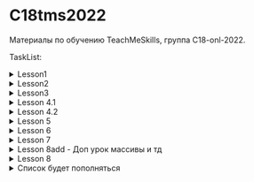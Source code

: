 # C18tms2022

Материалы по обучению TeachMeSkills, группа C18-onl-2022.

TaskList:

<details>
<summary>Lesson1</summary>

        /*Task1: Написать простую программу Hello руками с использованием (javac и java) без IntelliJ IDEA; Task2: PositiveNumbers; 
        Найти количество положительных чисел. Даны несколько целых чисел через пробел (вводит пользователь через консоль). 
        Ответ должен быть в виде: количество положительных чисел = xxx.;
         */

</details>

<details>
<summary>Lesson2</summary>

        /*
        1) Создать от ветки main ветку develop и запушить (Внимание! если вы создали ветку ее можно запушить сразу же без коммита).
        (Остаемся на ветке develop)
        
        2) В Идее ставим курсор на названии проекта С18onl2022 и создаем новый модуль(правой клавишей мыши new->module),
        Название Lesson2, build system maven
        
        3) В в папке Lesson2->java создать файл Test.java
        
        4) Создать 2 дополнительные ветки features/TMS1, bugfix/TMS1 от ветки develop
        
        5) В ветке features/TMS1 изменить файл Test.java(добавляем вывод на консоль "Hello git")
         и создать пулреквест ветки features/TMS1 к ветке develop
         
        6) Обновите ветку bugfix/TMS1 из features/TMS1(переключаемся на bugfix/TMS1,
        кликаем на ветку features/TMS1 и выбираем Merge into Current). Добавляем еще 2 файла Test2.java и Test3.java в папку java,
        коммитим и пушим изменения. Удаляем файл Test2.java, делаем коммит и пуш и создаем пулреквест
        ветки bugfix/TMS1 к develop (при создании пул реквеста можно выбирать из какой ветки сливать изменения в какую ветку)
        Итого: Должно быть 2 пул реквеста(features/TMS1 в develop и bugfix/TMS1 в develop)
        
        7)*(Со звездой) Создать ветку features/TMS2 от main, далее перейти в ветку develop и добавить
        файл с название Cherry.java закомитить(название коммита дать jerry) и запушить. Выполнить комманду cherry pick
        коммита jerry с изменениями в ветку features/TMS2. Сделать коммит и пуш ветки features/TMS2. Создать пул реквест
        ветки features/TMS2 в ветку main
        Итого: Должен быть 1 пул реквест из features/TMS2 в ветку main
        
         */

</details>


<details>
<summary>Lesson3</summary>

        //Некоторые тесты для проверки задач.
        System.out.println(sum(100, 200));
        System.out.println(sum(Integer.MAX_VALUE, Integer.MAX_VALUE));
        System.out.println(max(56, 349));
        System.out.println(average(new int[]{0, -2, 3, -1, 5}));
        System.out.println(max(new int[]{1, 2, 3, 4, 5, 100, 99}));
        System.out.println(calculateHypotenuse(3,4));
    }

    /**
     * 1. Метод должен вернуть сумму двух чисел a и b
     * 2. Дополнительно: сделать проверку если сумма a и b больше чем максимальное значение int то вернуть -1
     
     **/
    public static int sum(int a, int b) {
        return 0;
    }

    /**
     2
     * Метод должен вернуть максимальное значение из двух чисел
     *
     * <p>
     * Example1:
     * a = 4,
     * b = 5
     * <p>
     * Метод должен вернуть 5
     * Example2:
     * a = 10,
     * b = 10
     * <p>
     * Метод должен вернуть 10
     */
    public static int max(int a, int b) {
        return 0;
    }

    /**
     3 Метод должен вернуть среднее значение из массива чисел
     * (необходимо сумму всех элеменов массива разделить на длину массива)
     * <p>
     * Example:
     * array = {1,2,3,4,5}
     * Метод должен return 3.0
     */
    public static double average(int[] array) {
        return 0;
    }

    /**
     4 Метод должен вернуть максимальый элемент массива. Пример: array = {1,2,10,3} метод возвращает 10
     **/
    public static int max(int[] array) {
        return 0;
    }

    /**
     5 Используя теорему Пифагора, вычислите значение гипотенузы. Квадрат гипотенузы = сумме квадратов катетов
     *
     * Example1:
     * 3
     * 4
     * return 5
     * <p>
     * Example2:
     * 12
     * 16
     * return 20
     */
    public static double calculateHypotenuse(int a, int b) {
        return 0;

</details>


<details>
<summary>Lesson 4.1</summary>

	Задачи:
	1) Используя тип данных char и операцию инкремента вывести на консоль все буквы английского алфавита

	2)Проверка четности числа
	Создать программу, которая будет сообщать, является ли целое число, введённое пользователем,
 	чётным или нет. Ввод числа осуществлять с помощью класса Scanner.
 	Если пользователь введёт не целое число, то сообщать ему об ошибке.

	3) Меньшее по модулю число
	Создать программу, которая будет выводить на экран меньшее по модулю из трёх введённых
	 пользователем вещественных чисел с консоли.

	4) На некотором предприятии инженер Петров создал устройство, на табло которого показывается количество секунд,
 	оставшихся до конца рабочего дня. Когда рабочий день начинается ровно в 9 часов утра — табло отображает «28800» (т.е. остаётся 8 часов),
 	когда времени 14:30 — на табло «9000» (т.е. остаётся два с половиной часа), а когда наступает 17 часов — на табло отображается «0»
 	(т.е. рабочий день закончился).
	Программист Иванов заметил, как страдают офисные сотрудницы — им неудобно оценивать остаток рабочего дня в секундах.
 	Иванов вызвался помочь сотрудницам и написать программу, которая вместо секунд будет выводить на табло понятные фразы с информацией о том,
 	сколько полных часов осталось до конца рабочего дня. Например: «осталось 7 часов», «осталось 4 часа», «остался 1 час», «осталось менее часа».
	Итак, в переменную n должно записываться случайное (на время тестирования программы) целое число из [0;28800],
	 далее оно должно выводиться на экран (для Петрова) и на следующей строке (для сотрудниц) должна
	 выводиться фраза о количестве полных часов, содержащихся в n секундах.

	5) Необходимо написать программу, которая будет выводить на консоль таблицу приведения типов!
              byte	short	char	int 	long	float	double	boolean
    byte
    short
    char
    int
    long
    float
    double
    boolean

    На пересечении напишите следующие фразы:
    ня (неявное) – если преобразование происходит автоматически,
    я (явное) – если нужно использовать явное преобразование,
    х – если преобразование невозможно,
    т  - если преобразование тождественно.
    Внимание! используйте System.out.printLn

</details>


<details>
<summary>Lesson 4.2</summary>

        //Некоторые тесты для проверки задач. Можно также написать свои тесты.
        printArray();
        System.out.println(operation(1));
        System.out.println(operation(0));
        System.out.println(calculateCountOfOddElementsInMatrix(new int[]{1, 2, 3, 4, 5, 6}));
        countDevs(103);
        countDevs(11);
        foobar(6);
        foobar(10);
        foobar(15);
        printPrimeNumbers();
    }

    /**
     1 Необходимо прочитать с консоли значение числа типа int,
     * сделать проверку что если пользователь ввел не положительное число,
     * то вывести ошибку и отправить пользователя вводить заново новое число!
     * далее создать одномерный массив типа int размера прочитанного с консоли
     * далее заполнить массив случайными значениями
     * далее вывести массив на консоль
     */
    private static void printArray() {
        // тут пишем логику
    }

    /**
     2 Метод должен выполнять некоторую операцию с int "number" в зависимости от некоторых условий:
     * - if number положительное число, то необходимо number увеличить на 1
     * - if number отрицательное - уменьшить на 2
     * - if number равно 0 , то замените значение number на 10
     * вернуть number после выполнения операций
     */
    public static int operation(int number) {
        // тут пишем логику
        return 0;
    }

    /**
     3 На вход приходит массив целых чисел типа int
     * Необходимо найти количество нечетных элементов в массиве и вернуть значение в метод main,
     * в котором это значение распечатается на консоль.
     */
    public static int calculateCountOfOddElementsInMatrix(int[] ints) {
        // тут пишем логику
        return 0;
    }

    /**
     4 На вход приходит число.
     * Вывести в консоль фразу из разряда "_COUNT_ программистов",
     * заменить _COUNT_ на число которое пришло на вход в метод и заменить окончание в слове "программистов" на
     * уместное с точки зрения русского языка.
     * Пример: 1 программист, 42 программиста, 50 программистов
     *
     * @param count - количество программистов
     */
    public static void countDevs(int count) {
        // тут пишем логику
    }

    /**
     5 Метод должен выводить разные строки в консоли в зависимости от некоторых условий:
     * - если остаток от деления на 3 равен нулю - выведите "foo" (example of number - 6)
     * - если остаток от деления на 5 равен нулю - вывести "bar" (example of number - 10)
     * - если остаток от деления на 3 и 5 равен нулю 0 ,то вывести "foobar" (example of number - 15)
     */
    public static void foobar(int number) {
        // тут пишем логику
    }

    /**
     6 Задача со звездочкой!
     * Метод должен печатать все простые числа <1000
     * что такое просто число (https://www.webmath.ru/poleznoe/formules_18_5.php)
     */
    public static void printPrimeNumbers() {
        // тут пишем логику

</details>

<details>
	<summary>Lesson 5</summary>

 	import java.util.Random;

	public class ComputerL7.hw.HomeWork {
    public static void main(String[] args) {
        calculateSumOfDiagonalElements();
        printMatrix();
    }
	//        Задачи:
	//1) Задача на оператор switch!
	//        Рандомно генерируется число От 1 до 7.
	//        Если число равно 1, выводим на консоль “Понедельник”, 2 –”Вторник” и так далее.
	//        Если 6 или 7 – “Выходной”.

	//2) Одноклеточная амеба каждые 3 часа делится на 2 клетки. Определить,
	//         сколько амеб будет через 3, 6, 9, 12,..., 24 часа

	//3) В переменную записываем число.
	//        Надо вывести на экран сколько в этом числе цифр и положительное оно или отрицательное.
	//        Например, Введите число: 5
	//        "5 - это положительное число, количество цифр = 1"

	//4) Дано 2 числа, день и месяц рождения. Написать программу, которая определяет знак зодиака человека.


	//        5) Напишите реализацию метода summ(int a, int b), вычисляющий a*b, не пользуясь операцией
	//        умножения, где a и b целые числа, вызовите метод summ  в методе main и распечатайте на консоль.

	//        6) Дан двухмерный массив размерностью 4 на 4, необходимо нарисовать четыре треугольника вида

	//        a)                  b)
	//              *        *
	//            * *        * *
	//          * * *        * * *
	//        * * * *        * * * *
	//
	//        c)                  d)
	//        * * * *        * * * *
	//          * * *        * * *
	//            * *        * *
	//              *        *


	//        7) Создайте массив из всех нечётных чисел от 1 до 100, выведите его на экран в строку,
	//        а затем этот же массив выведите на экран тоже в строку, но в обратном порядке (99 97 95 93 ... 7 5 3 1).

	//        8) Создайте массив из int[] mass = new int[12]; Рандомно заполните его значениями от 0 до 15.
	//        Определите какой элемент является в этом массиве максимальным и сообщите индекс его последнего вхождения в массив.
	//        Пример: {3,4,5,62,7,8,4,-5,7,62,5,1} Максимальный элемент 62, индекс его последнего вхождения в массив = 10

	//        9) Создайте массив размера 20, заполните его случайными целыми чиселами из отрезка от 0 до 20.
	//        Выведите массив на экран в строку. Замените каждый элемент с нечётным индексом на ноль.
	//        Снова выведете массив на экран на отдельной строке.

	//        10) Найти максимальный элемент в массиве {4,5,0,23,77,0,8,9,101,2} и поменять его местами с нулевым элементом

	//        11) Проверить, различны ли все элементы массива, если не различны то вывести элемент повторяющийся
	//        Пример: {0,3,46,3,2,1,2}
	//        Массив имеет повторяющиеся элементы 3, 2
	//        Пример: {0,34,46,31,20,1,28}
	//        Массив не имеет повторяющихся элементов

	//        12) Создаём квадратную матрицу, размер вводим с клавиатуры.
	//        Заполняем случайными числами в диапазоне от 0 до 50. И выводим на консоль(в виде матрицы).
	//        Далее необходимо транспонировать матрицу(1 столбец станет 1-й строкой, 2-й столбец - 2-й строкой и т. д.)
	//        Пример:
	//          1 2 3 4      1 6 3 1
	//          6 7 8 9      2 7 3 5
	//          3 3 4 5      3 8 4 6
	//          1 5 6 7      4 9 5 7


		/**
		 * заполнить рандомно 2-х мерный массив и посчитать сумму элементов на диагонали
		 */

		}


		/**
		 * Шаги по реализации:
		 * - Прочитать два int из консоли
		 * - Создайте двумерный массив int (используйте целые числа, которые вы читаете по высоте и ширине консоли)
		 * - Заполнить массив случайными значениями (до 100)
		 * - Вывести в консоль матрицу заданного размера, но:
		 * - Если остаток от деления элемента массива на 3 равен нулю - выведите знак "+" вместо значения элемента массива.
		 * - Если остаток от деления элемента массива на 7 равен нулю - выведите знак "-" вместо значения элемента массива.
		 * - В противном случае выведите "*"
		 * <p>
		 * Example:
		 * - Значения с консоли - 2 и 3
		 * - Массив будет выглядеть так (значения будут разными, потому что он случайный)
		 * 6 11 123
		 * 1 14 21
		 * - Для этого значения вывод в консоли должен быть:
		 * <p>
		 * + * *
		 * * - +
		 * <p>
		 * Обратите внимание, что 21% 3 == 0 и 21% 7 = 0, но выводить надо не +-, а +
		 */
		public static void printMatrix() {
			char[][] mass = new char[3][3];
			for (int i = 0; i < mass.length; i++) {
				for (int j = 0; j < mass.length; j++) {
					//21
					if (mass[i][j] % 3 == 0) {
						mass[i][j] = '+';
					} else if (mass[i][j] % 7 == 0) {
						mass[i][j] = '-';
					} else {
						mass[i][j] = '*';
					}
				}
			}
		}

	//    Доп задача!
	//    Создать матрицу размера 10 на 10 и заполнить ее случайными целочислеными значениями (тип int) из диапазона от 0 до 10000.
	//    Найти максимум среди сумм трех соседних элементов в строке. Для найденной тройки с максимальной суммой выведите значение суммы и индексы(i,j) первого элемента тройки.
	//    Пример:
	//            *Для простоты пример показан на одномерном массиве размера 10
	//            [1, 456, 1025, 65, 954, 2789, 4, 8742, 1040, 3254] Тройка с максимальной суммой:  [2789, 4, 8742]
	//    Вывод в консоль:
	//            11535 (0,5)
	//            *Пояснение. Первое число - сумма тройки  [2789, 4, 8742]. Числа в скобках это 0 строка и 5 столбец - индекс первого элемента тройки, то есть индекс числа 2789.
	}

</details>

<details>
<summary>Lesson 6</summary>

	Алгоритмы, сортировки, О

</details>


<details>
<summary>Lesson 7</summary>

public class ComputerL7.hw.HomeWork {

    /**
     *
     * 1) Создать класс User для хранения о обработки данных о пользователе.
     * Создать поля для хранения имени и фамилии, возраста и пола. Создать методы для:
     *  - Возврата имени и фамилии полностью
     *  - Увеличения возраста
     *  - Вывода общей информации о пользователе
     *  В Main классе в методе main создайте экземпляр класса User и вызовите все созданные методы, передав им необходимые параметры.
     * 2) Создать в классе User несколько конструкторов. Создать объект этого класса, использовав один из них.
     * В этом конструкторе сделать вызов другого конструктора этого же класса.
     * Отметьте один из методов как @Deprecated. Попробуйте на экземпляре класса вызвать этот метод.
     */

    /**
     * в папке src/main/java создать пакет by.tms.task3
     * в пакете создать класс Computer
     * 1) класс Computer будет содержать следующие поля:
     * - процессор
     * - оперативка
     * - жесткий диск
     * - ресурс полных циклов работы (включился выключился это один цикл)
     *
     * 2) класс Computer будет содержать следующие методы:
     * - метод описание(вывод всех полей)
     * - метод включить (on())
     *     - при включении может произойти сбой, поэтому при вызове метода on() необходимо написать следующую логику:
     *     на консоль вывести сообщение (Внимание! Введите 0 или 1)
     *     создать экземпляр класса Random, который будет генерировать число 0 или 1.
     *     если введенное вами число совпадет с рандомным, то компьютер выключается.
     *     если введенное вами число не совпадет с рандомным, то компьютер сгорает.
     *     - при повторном включении компьютера, если он сгорел необходимо выдать сообщение "Компьютер сгорел!"
     * - выключить (off()) Проверяем если компьютер не сгорел то пишем "Выключение компьютера" и уменьшаем счетчик
     *    ресурса полных циклов работы
     * - при превышении лимита ресурса комп сгорает. Пишем сообщение "Компьютер сгорел!"
     *
     * 3) создать пакет by.tms.service
     * создать класс Main создать метод main
     * создать экземпляр класса Computer или реальный объект, через конструктор передать значение полей класса,
     * т.е необходимо сгенерировать конструктор с полями класса перечисленными в 1 пункте
     * Далее у объекта Computer вызвать его методы, в которых будет реализована логика по включению, выключению
     * и выводу информации про него.
     */

</details>


<details>
<summary>Lesson 8add - Доп урок массивы и тд</summary>

	public class ComputerL7.hw.HomeWork {
		/*
		Домашнее задание по массивам
	Основное задание
	0. Создайте массив целых чисел. Напишете программу, которая выводит
	сообщение о том, входит ли заданное число в массив или нет.
	Пусть число для поиска задается с консоли (класс Scanner).
	1. Создайте массив целых чисел. Удалите все вхождения заданного
	числа из массива.
	Пусть число задается с консоли (класс Scanner). Если такого числа нет -
	выведите сообщения об этом.
	В результате должен быть новый массив без указанного числа.
	2. Создайте и заполните массив случайным числами и выведете
	максимальное, минимальное и среднее значение.
	Для генерации случайного числа используйте метод Math.random().
	Пусть будет возможность создавать массив произвольного размера.
	Пусть размер массива вводится с консоли.
	3. Создайте 2 массива из 5 чисел.
	Выведите массивы на консоль в двух отдельных строках.
	Посчитайте среднее арифметическое элементов каждого массива и
	сообщите, для какого из массивов это значение оказалось больше (либо
	сообщите, что их средние арифметические равны).
	Дополнительное задание
	4. Создайте массив из n случайных целых чисел и выведите его на экран.
	Размер массива пусть задается с консоли и размер массива может быть
	больше 5 и меньше или равно 10.
	Если n не удовлетворяет условию - выведите сообщение об этом.
	Если пользователь ввёл не подходящее число, то программа должна
	просить пользователя повторить ввод.
	Создайте второй массив только из чётных элементов первого массива,
	если они там есть, и вывести его на экран.
	5. Создайте массив и заполните массив.
	Выведите массив на экран в строку.
	Замените каждый элемент с нечётным индексом на ноль.
	Снова выведете массив на экран на отдельной строке.
	6. Создайте массив строк. Заполните его произвольными именами
	людей.
	Отсортируйте массив.
	Результат выведите на консоль.
	7.Реализуйте алгоритм сортировки пузырьком.

	Домашнее задание по матрицам
	Основное задание
	8. Создать трехмерный массив из целых чисел.
	С помощью циклов "пройти" по всему массиву и увеличить каждый
	элемент на заданное число. Пусть число, на которое будет
	увеличиваться каждый элемент, задается из консоли.
	9. Шахматная доска
	Создать программу для раскраски шахматной доски с помощью цикла.
	Создать двумерный массив String'ов 8х8. С помощью циклов задать
	элементам циклам значения B(Black) или W(White). Результат работы
	программы:
	W B W B W B W B
	B W B W B W B W
	W B W B W B W B
	B W B W B W B W
	W B W B W B W B
	B W B W B W B W
	W B W B W B W B
	B W B W B W B W
	Дополнительное задание
	10. Создайте двумерный массив целых чисел. Выведите на консоль сумму
	всех элементов массива.
	11. Создайте двумерный массив. Выведите на консоль диагонали массива.
	12. Создайте двумерный массив целых чисел. Отсортируйте элементы в
	строках двумерного массива по возрастанию.
		 */

</details>


<details>
<summary>Lesson 8</summary>

	 //1) задача!
		/*
		Необходимо написать военкомат.
		1) Создаем класс военкомат MilitaryOffice
		2) Создать в классе MilitaryOffice конструктор, который принимает PersonRegistry
		3) PersonRegistry содержит список людей (Person), которые могут быть призваны в армию
		4) Создать класс Person, который будет содержать следующие поля имя, возраст, пол, адрес(страна, город)
		Военкомат должен уметь:
		a) вывести имена всех людей годных к военной службе на текущий момент времени, которые есть в PersonRegistry
		T.е нужно написать метод в классе MilitaryOffice, который будет отфильтровывать годных к службе призывников
		(годными считать мущин от 18 до 27 лет, проверяем пол и возраст)
		б) вывести количество годных призывников в городе Минске.
		в) вывести количество призывников от 25 до 27 лет
		г) вывести количество призывников у которых имя Александр.
		5) Создать класс Main, наполнить PersonRegistry людьми, по желанию можно создавать людей через консоль
		*/

		//2) задача!
		/*
	 Напишите структуру классов и продемонстрируйте работу
	 - Машина имеет двигатель, бензобак (реализуйте класс для каждой сущности).
	 - Чтобы поехать, машину необходимо завести, т.е. включить двигатель.
	 - Реализуйте методы включения машины, который в свою очередь включает её двигатель.
	 - Реализуйте метод езды на машине (например просто печатаем на консоль, что машина поехала)
	 - Если машина не заведена, ехать она не может.
	 - Машину можно заглушить.
	 - После каждой поездки считаем, что машина прошла фиксированное расстояние.
	 - Реализовать возможность посмотреть, какое расстояние машина прошла за все время.
	 - Чтобы создать машину обязательно нужно иметь двигатель и бензобак.
	 - Марка машины, год выпуска, пройденное расстояние - не обязательны при создании машины и могут быть выставлены потом.
	 (не обязательно задавать в конструкторе)
	 - После создания поменять двигатель машине нельзя.
	 - Чтобы машина завелась, у неё должно быть топливо в бензобаке, если топлива нет, машина не может завестись.
	 - Машину можно дозаправить, можно проверить сколько топлива осталось.
	 - Реализуйте пару полей для двигателя и бензобака, например: тип двигателя, общий объем бензобака,
	 сколько бензина сейчас и т.д.
		 */
	}

</details>



<details>
<summary>Список будет пополняться</summary>


</details>
